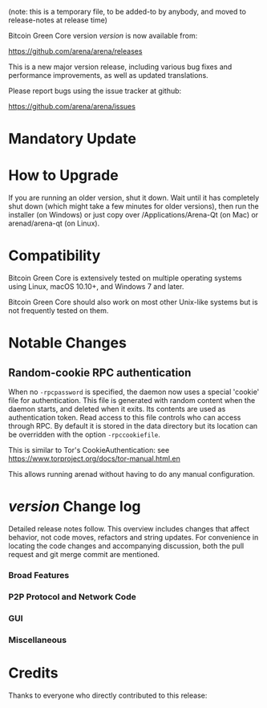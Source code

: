 (note: this is a temporary file, to be added-to by anybody, and moved to release-notes at release time)

Bitcoin Green Core version *version* is now available from:

  <https://github.com/arena/arena/releases>

This is a new major version release, including various bug fixes and
performance improvements, as well as updated translations.

Please report bugs using the issue tracker at github:

  <https://github.com/arena/arena/issues>

Mandatory Update
==============


How to Upgrade
==============

If you are running an older version, shut it down. Wait until it has completely shut down (which might take a few minutes for older versions), then run the installer (on Windows) or just copy over /Applications/Arena-Qt (on Mac) or arenad/arena-qt (on Linux).

Compatibility
==============

Bitcoin Green Core is extensively tested on multiple operating systems using
Linux, macOS 10.10+, and Windows 7 and later.

Bitcoin Green Core should also work on most other Unix-like systems but is not
frequently tested on them.

Notable Changes
===============

Random-cookie RPC authentication
---------------------------------

When no `-rpcpassword` is specified, the daemon now uses a special 'cookie'
file for authentication. This file is generated with random content when the
daemon starts, and deleted when it exits. Its contents are used as
authentication token. Read access to this file controls who can access through
RPC. By default it is stored in the data directory but its location can be
overridden with the option `-rpccookiefile`.

This is similar to Tor's CookieAuthentication: see
https://www.torproject.org/docs/tor-manual.html.en

This allows running arenad without having to do any manual configuration.


*version* Change log
=================

Detailed release notes follow. This overview includes changes that affect
behavior, not code moves, refactors and string updates. For convenience in locating
the code changes and accompanying discussion, both the pull request and
git merge commit are mentioned.

### Broad Features
### P2P Protocol and Network Code
### GUI
### Miscellaneous

Credits
=======

Thanks to everyone who directly contributed to this release:

